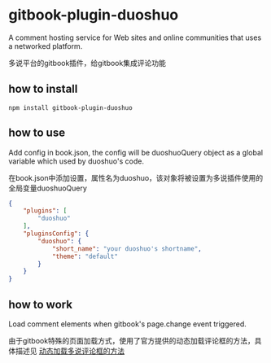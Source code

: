 gitbook-plugin-duoshuo
======================

A comment hosting service for Web sites and online communities that uses a networked platform. 

多说平台的gitbook插件，给gitbook集成评论功能

how to install
--------------

```shell
npm install gitbook-plugin-duoshuo
```

how to use
----------

Add config in book.json, the config will be duoshuoQuery object as a global variable which used by duoshuo's code.

在book.json中添加设置，属性名为duoshuo，该对象将被设置为多说插件使用的全局变量duoshuoQuery

```json
{
    "plugins": [
        "duoshuo"
    ],
    "pluginsConfig": {
        "duoshuo": {
            "short_name": "your duoshuo's shortname",
            "theme": "default"
        }
    }
}
```

how to work
-----------

Load comment elements when gitbook's page.change event triggered.

由于gitbook特殊的页面加载方式，使用了官方提供的动态加载评论框的方法，具体描述见 [动态加载多说评论框的方法](http://dev.duoshuo.com/docs/50b344447f32d30066000147)
